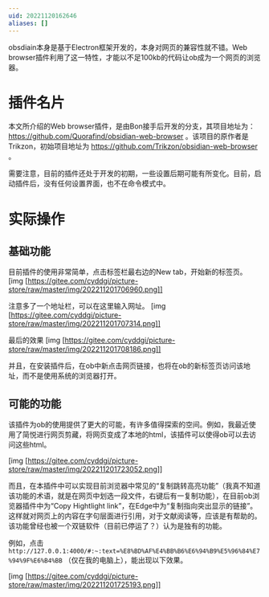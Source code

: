 ```yaml
---
uid: 20221120162646
aliases: []
---
```

obsdiain本身是基于Electron框架开发的，本身对网页的兼容性就不错。Web browser插件利用了这一特性，才能以不足100kb的代码让ob成为一个网页的浏览器。

# 插件名片
本文所介绍的Web browser插件，是由Bon接手后开发的分支，其项目地址为： https://github.com/Quorafind/obsidian-web-browser 。该项目的原作者是Trikzon，初始项目地址为 https://github.com/Trikzon/obsidian-web-browser 。

需要注意，目前的插件还处于开发的初期，一些设置后期可能有所变化。目前，启动插件后，没有任何设置界面，也不在命令模式中。

# 实际操作
##  基础功能
目前插件的使用非常简单，点击标签栏最右边的New tab，开始新的标签页。
[img [https://gitee.com/cyddgi/picture-store/raw/master/img/202211201706960.png]]


注意多了一个地址栏，可以在这里输入网址。
[img [https://gitee.com/cyddgi/picture-store/raw/master/img/202211201707314.png]]


最后的效果
[img [https://gitee.com/cyddgi/picture-store/raw/master/img/202211201708186.png]]

并且，在安装插件后，在ob中新点击网页链接，也将在ob的新标签页访问该地址，而不是使用系统的浏览器打开。

## 可能的功能
该插件为ob的使用提供了更大的可能，有许多值得探索的空间。例如，我最近使用了简悦进行网页剪藏，将网页变成了本地的html，该插件可以使得ob可以去访问这些html。

[img [https://gitee.com/cyddgi/picture-store/raw/master/img/202211201723052.png]]

而且，在本插件中可以实现目前浏览器中常见的“复制跳转高亮功能”（我真不知道该功能的术语，就是在网页中划选一段文件，右键后有一复制功能），在目前ob浏览器插件中为“Copy Hightlight link”，在Edge中为“复制指向突出显示的链接”。这样就对网页上的内容在字句层面进行引用，对于文献阅读等，应该是有帮助的。该功能曾经也被一个双链软件（目前已停运了？）认为是独有的功能。

例如，点击`http://127.0.0.1:4000/#:~:text=%E8%BD%AF%E4%BB%B6%E6%94%B9%E5%96%84%E7%94%9F%E6%B4%BB` （仅在我的电脑上），能出现以下效果。

[img [https://gitee.com/cyddgi/picture-store/raw/master/img/202211201725193.png]]



